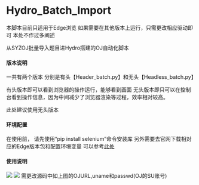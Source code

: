 # Hydro_Batch_Import
本脚本目前只适用于Edge浏览
如果需要在其他版本上运行，只需更改相应驱动即可
本处不作过多阐述

从SYZOJ批量导入题目进Hydro搭建的OJ自动化脚本

#### 版本说明
一共有两个版本
分别是有头【Header_batch.py】和无头【Headless_batch.py】

有头版本即可以看到浏览器的操作运行，能够看到画面
无头版本即只可以在控制台看到操作信息，因为中间减少了浏览器渲染等过程，效率相对较高。

此处建议使用无头版本

#### 环境配置
在使用前，
请先使用“pip install selenium”命令安装库
另外需要去官网下载相对应的Edge版本包和配置环境变量
可以参考[此处](https://blog.csdn.net/tk1023/article/details/109078613?ops_request_misc=%257B%2522request%255Fid%2522%253A%2522164257747016780255212244%2522%252C%2522scm%2522%253A%252220140713.130102334.pc%255Fall.%2522%257D&request_id=164257747016780255212244&biz_id=0&utm_medium=distribute.pc_search_result.none-task-blog-2~all~first_rank_ecpm_v1~rank_v31_ecpm-1-109078613.pc_search_result_cache&utm_term=selenium+edge&spm=1018.2226.3001.4187)

#### 使用说明
<img src="https://pic.imgdb.cn/item/61e7f14f2ab3f51d913fdff6.jpg">
<img src="https://pic.imgdb.cn/item/61e7f02d2ab3f51d913edd47.jpg">
需更改源码中如上图的OJURL,uname和passwd(OJ的SU账号)

